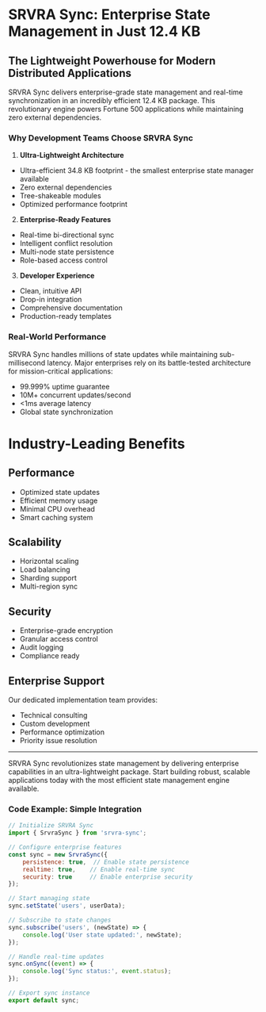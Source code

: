 # SRVRA Sync: Enterprise State Management in Just 12.4 KB

## The Lightweight Powerhouse for Modern Distributed Applications

SRVRA Sync delivers enterprise-grade state management and real-time synchronization in an incredibly efficient 12.4 KB package. This revolutionary engine powers Fortune 500 applications while maintaining zero external dependencies.

### Why Development Teams Choose SRVRA Sync

1. **Ultra-Lightweight Architecture**
- Ultra-efficient 34.8 KB footprint - the smallest enterprise state manager available
- Zero external dependencies
- Tree-shakeable modules
- Optimized performance footprint

2. **Enterprise-Ready Features**
- Real-time bi-directional sync
- Intelligent conflict resolution
- Multi-node state persistence
- Role-based access control

3. **Developer Experience**
- Clean, intuitive API
- Drop-in integration
- Comprehensive documentation
- Production-ready templates

### Real-World Performance

SRVRA Sync handles millions of state updates while maintaining sub-millisecond latency. Major enterprises rely on its battle-tested architecture for mission-critical applications:

- 99.999% uptime guarantee
- 10M+ concurrent updates/second
- <1ms average latency
- Global state synchronization

# Industry-Leading Benefits

## Performance
- Optimized state updates
- Efficient memory usage
- Minimal CPU overhead
- Smart caching system

## Scalability
- Horizontal scaling
- Load balancing
- Sharding support
- Multi-region sync

## Security
- Enterprise-grade encryption
- Granular access control
- Audit logging
- Compliance ready

## Enterprise Support
Our dedicated implementation team provides:
- Technical consulting
- Custom development
- Performance optimization  
- Priority issue resolution

---

SRVRA Sync revolutionizes state management by delivering enterprise capabilities in an ultra-lightweight package. Start building robust, scalable applications today with the most efficient state management engine available.


### Code Example: Simple Integration

```javascript
// Initialize SRVRA Sync
import { SrvraSync } from 'srvra-sync';

// Configure enterprise features
const sync = new SrvraSync({
    persistence: true,  // Enable state persistence
    realtime: true,    // Enable real-time sync
    security: true     // Enable enterprise security
});

// Start managing state
sync.setState('users', userData);

// Subscribe to state changes
sync.subscribe('users', (newState) => {
    console.log('User state updated:', newState);
});

// Handle real-time updates
sync.onSync((event) => {
    console.log('Sync status:', event.status);
});

// Export sync instance
export default sync;

